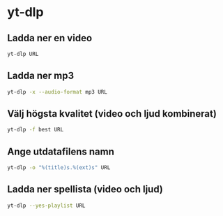 # yt-dlp

## Ladda ner en video

```bash
yt-dlp URL
```

## Ladda ner mp3

```bash
yt-dlp -x --audio-format mp3 URL
```

## Välj högsta kvalitet (video och ljud kombinerat)

```bash
yt-dlp -f best URL
```

## Ange utdatafilens namn

```bash
yt-dlp -o "%(title)s.%(ext)s" URL
```

## Ladda ner spellista (video och ljud)

```bash
yt-dlp --yes-playlist URL
```
